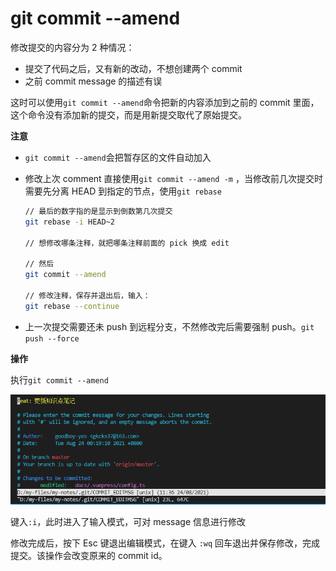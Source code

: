 # git commit --amend

修改提交的内容分为 2 种情况：

- 提交了代码之后，又有新的改动，不想创建两个 commit
- 之前 commit message 的描述有误

这时可以使用`git commit --amend`命令把新的内容添加到之前的 commit 里面，这个命令没有添加新的提交，而是用新提交取代了原始提交。

**注意**

- `git commit --amend`会把暂存区的文件自动加入
- 修改上次 comment 直接使用`git commit --amend -m` ，当修改前几次提交时需要先分离 HEAD 到指定的节点，使用`git rebase`

  ```bash
  // 最后的数字指的是显示到倒数第几次提交
  git rebase -i HEAD~2

  // 想修改哪条注释，就把哪条注释前面的 pick 换成 edit

  // 然后
  git commit --amend

  // 修改注释，保存并退出后，输入：
  git rebase --continue
  ```

- 上一次提交需要还未 push 到远程分支，不然修改完后需要强制 push。`git push --force`

**操作**

执行`git commit --amend`

![](./images/amend.png)

键入`:i`，此时进入了输入模式，可对 message 信息进行修改

修改完成后，按下 Esc 键退出编辑模式，在键入 `:wq` 回车退出并保存修改，完成提交。该操作会改变原来的 commit id。
